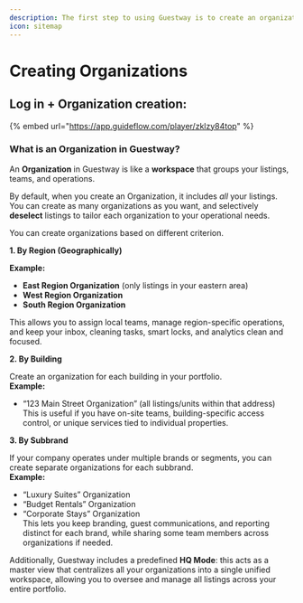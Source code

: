 ```yaml
---
description: The first step to using Guestway is to create an organization for your team
icon: sitemap
---
```


# Creating Organizations

## Log in + Organization creation:

{% embed url="https://app.guideflow.com/player/zklzy84top" %}

### What is an Organization in Guestway?

An **Organization** in Guestway is like a **workspace** that groups your listings, teams, and operations.

By default, when you create an Organization, it includes _all_ your listings. You can create as many organizations as you want, and selectively **deselect** listings to tailor each organization to your operational needs.&#x20;

You can create organizations based on different criterion.



**1. By Region (Geographically)**

**Example:**

* **East Region Organization** (only listings in your eastern area)
* **West Region Organization**
* **South Region Organization**

This allows you to assign local teams, manage region-specific operations, and keep your inbox, cleaning tasks, smart locks, and analytics clean and focused.



**2. By Building**

Create an organization for each building in your portfolio.\
**Example:**

* “123 Main Street Organization” (all listings/units within that address)\
  This is useful if you have on-site teams, building-specific access control, or unique services tied to individual properties.



**3. By Subbrand**

If your company operates under multiple brands or segments, you can create separate organizations for each subbrand.\
**Example:**

* “Luxury Suites” Organization
* “Budget Rentals” Organization
* “Corporate Stays” Organization\
  This lets you keep branding, guest communications, and reporting distinct for each brand, while sharing some team members across organizations if needed.

Additionally, Guestway includes a predefined **HQ Mode**: this acts as a master view that centralizes all your organizations into a single unified workspace, allowing you to oversee and manage all listings across your entire portfolio.

